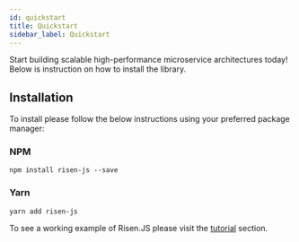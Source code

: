 ```yaml
---
id: quickstart
title: Quickstart
sidebar_label: Quickstart
---
```


Start building scalable high-performance microservice architectures today! Below is instruction on how to install the library.

## Installation

To install please follow the below instructions using your preferred package manager:

### NPM

    npm install risen-js --save

### Yarn

    yarn add risen-js

To see a working example of Risen.JS please visit the [tutorial](settingup.md) section.
